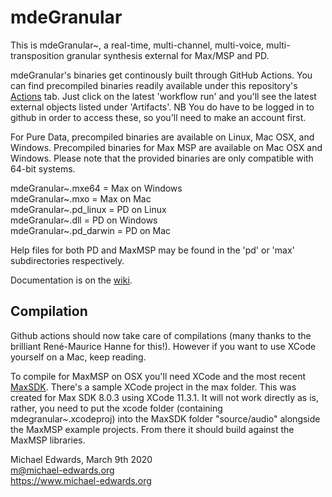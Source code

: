 # mdeGranular

This is mdeGranular~, a real-time, multi-channel, multi-voice,
multi-transposition granular synthesis external for Max/MSP and PD.

mdeGranular's binaries get continously built through GitHub Actions.
You can find precompiled binaries readily available under this
repository's [Actions](../../actions)
tab. Just click on the latest 'workflow run' and you'll see the latest 
external objects listed under 'Artifacts'. NB You do have to be logged
in to github in order to access these, so you'll need to make an account
first.

For Pure Data, precompiled binaries are available on Linux, Mac OSX, and Windows.
Precompiled binaries for Max MSP are available on Mac OSX and
Windows. Please note that the provided binaries are only compatible
with 64-bit systems.

mdeGranular~.mxe64 = Max on Windows  
mdeGranular~.mxo = Max on Mac  
mdeGranular~.pd_linux = PD on Linux  
mdeGranular~.dll = PD on Windows  
mdeGranular~.pd_darwin = PD on Mac

Help files for both PD and MaxMSP may be found in the 'pd' or
'max' subdirectories respectively.

Documentation is on the [wiki](../../wiki).

## Compilation

Github actions should now take care of compilations (many thanks to the brilliant René-Maurice
Hanne for this!). However if you want to use XCode yourself on a Mac, keep reading.

To compile for MaxMSP on OSX you'll need XCode and the most recent 
[MaxSDK](https://cycling74.com/sdk/max-sdk-8.0.3/html/index.html).
There's a sample XCode project in the max folder. This was created for Max SDK
8.0.3 using XCode 11.3.1. It will not work directly as is, rather, you need to
put the xcode folder (containing mdegranular~.xcodeproj) into the MaxSDK folder
"source/audio" alongside the MaxMSP example projects. From there it should build
against the MaxMSP libraries.


Michael Edwards, March 9th 2020  
m@michael-edwards.org  
https://www.michael-edwards.org

